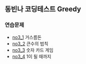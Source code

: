 

## 동빈나 코딩테스트 Greedy

### 연습문제

- [no3_1](<https://github.com/duoh20/notebook/blob/master/src/ndbCodingTest/chap3/greedy/no3_1.java >) 거스름돈
- [no3_2](<https://github.com/duoh20/notebook/blob/master/src/ndbCodingTest/chap3/greedy/no3_2.java >) 큰수의 법칙
- [no3_3](<https://github.com/duoh20/notebook/blob/master/JavaTest/src/ndbCodingTest/chap3/greedy/no3_3.java>) 숫자 카드 게임
- [no3_4](<https://github.com/duoh20/notebook/blob/master/JavaTest/src/ndbCodingTest/chap3/greedy/no3_4.java>)  1이 될 때까지
